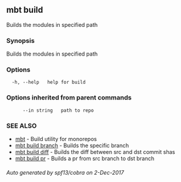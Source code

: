 ## mbt build

Builds the modules in specified path

### Synopsis


Builds the modules in specified path

### Options

```
  -h, --help   help for build
```

### Options inherited from parent commands

```
      --in string   path to repo
```

### SEE ALSO
* [mbt](mbt.md)	 - Build utility for monorepos
* [mbt build branch](mbt_build_branch.md)	 - Builds the specific branch
* [mbt build diff](mbt_build_diff.md)	 - Builds the diff between src and dst commit shas
* [mbt build pr](mbt_build_pr.md)	 - Builds a pr from src branch to dst branch

###### Auto generated by spf13/cobra on 2-Dec-2017
